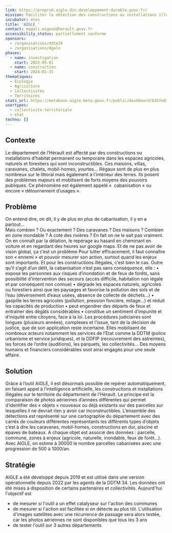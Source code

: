 ```yaml
---
link: https://preprod.aigle.din.developpement-durable.gouv.fr/
mission: Faciliter la détection des constructions ou installations illégales pour préserver les espaces agricoles, naturels et forestiers.
incubator: mtes
title: 'AIGLE '
contact: magali.migeon@herault.gouv.fr
accessibility_status: partiellement conforme
sponsors:
  - /organisations/ddtm34
  - /organisations/dgaln
phases:
  - name: investigation
    start: 2023-05-01
  - name: construction
    start: 2024-01-15
thematiques:
  - Écologie
  - Agriculture
  - Collectivités
  - Territoires
stats_url: https://metabase.aigle.beta.gouv.fr/public/dashboard/b35fe033-9bb4-4f10-a0a8-bf5809383fba
usertypes:
  - collectivite-territoriale
  - etat
techno: []
---
```

## Contexte
Le département de l’Hérault est affecté par des constructions ou installations d’habitat permanent ou temporaire dans les espaces agricoles, naturels et forestiers qui sont inconstructibles. Ces maisons, villas, caravanes, chalets, mobil-homes, yourtes… illégaux sont de plus en plus nombreux sur le littoral mais également à l’intérieur des terres. Ils posent des problèmes majeurs et mobilisent de forts moyens des pouvoirs publiques. 
Ce phénomène est également appelé «  cabanisation » ou encore « détournement d’usages ».

## Problème
On entend dire, on dit, il y de plus en plus de cabanisation, il y en a partout…  
Mais combien ? Ou exactement ? Des caravanes ? Des maisons ? Combien en zone inondable ? À coté des rivières ? En fait on ne le sait pas vraiment. On en connaît par la délation, le repérage au hasard en cheminant en voiture et en regardant des heures sur google maps. 
Et de ne pas avoir de vison global,  ça c’est un problème 
Pour lutter efficacement, il faut connaître son « ennemi » et pouvoir mesurer son action, surtout quand les enjeux sont importants. 
Et pour les constructions illégales, c’est bien le cas. Outre qu’il s’agit d’un délit, la cabanisation n’est pas sans conséquence, elle :
    • expose les personnes aux risques d’inondation et de feux de forêts, sans possibilité d’intervention des secours (accès difficile, habitation non légale et par conséquent non connue)
    • dégrade les espaces naturels, agricoles ou forestiers ainsi que les paysages et favorise la pollution des sols et de l’eau (déversement d’eaux usées, absence de collecte de déchets...)
    • gaspille les terres agricoles (pollution, pression foncière, mitage...) et réduit les capacités de production
    • peut engendrer des départs de feux et entraîner des dégâts considérables
    • constitue un sentiment d’impunité et d’iniquité entre citoyens, face à la loi. 
Les procédures judiciaires sont longues (plusieurs années), complexes et l’issue, tant de la décision de justice, que de son application reste incertaine. Elles mobilisent de nombreux acteurs notamment les services de l’Etat comme la DDTM (police urbanisme et service juridiques), et la DDFIP (recouvrement des astreintes), les forces de l’ordre (auditions), les parquets, les collectivités…  Des moyens humains et financiers considérables sont ainsi engagés pour une seule affaire. 

## Solution
Grâce à l’outil AIGLE, il est désormais possible de repérer automatiquement, en faisant appel à l‘intelligence artificielle,   les constructions et installations illégales sur le territoire du département de l’Hérault. 
Le principe est la comparaison de photos aériennes d’années différentes qui permet d’identifier des « objets » nouveaux ou déjà existants sur des parcelles sur lesquelles il ne devrait rien y avoir car inconstructibles. 
L’ensemble des détections est représenté sur une cartographie du département avec des carrés de couleurs différentes représentants les différents types d’objets c’est à dire les caravanes, mobil-homes, constructions en dur, piscine et épaves de bateaux. A chaque objet est associé des données : parcelle, commune, zones à enjeux  (agricole, naturelle, inondable, feux de forêt…). 
Avec AIGLE, on estime à 30000 le nombre parcelles cabanisées avec une progression de 500 à 1000/an. 

## Stratégie
AIGLE a été développé depuis 2019 et est utilisé dans une version opérationnelle depuis 2022 par les agents de la DDTM 34. Les données ont été mises à disposition de certains partenaires et collectivités. 
Aujourd'hui l'objectif est 
* de mesurer si l'outil a un effet catalyseur sur l'action des communes
* de mesurer si l'action est facilitée si on détecte au plus tôt. L'utilisation d'images satellites avec une récurrence de passage sera alors testée, car les photos aériennes ne sont disponibles que tous les 3 ans
* de tester l'outil sur 3 autres départements